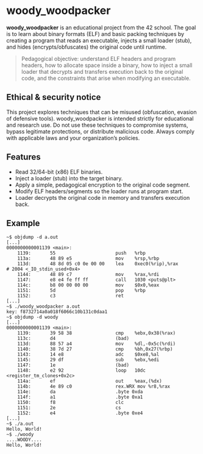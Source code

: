 # woody_woodpacker

**woody_woodpacker** is an educational project from the 42 school.
The goal is to learn about binary formats (ELF) and basic packing techniques by creating a program that reads an executable, injects a small loader (stub), and hides (encrypts/obfuscates) the original code until runtime.

> Pedagogical objective: understand ELF headers and program headers, how to allocate space inside a binary, how to inject a small loader that decrypts and transfers execution back to the original code, and the constraints that arise when modifying an executable.

## Ethical & security notice

This project explores techniques that can be misused (obfuscation, evasion of defensive tools). woody_woodpacker is intended strictly for educational and research use. Do not use these techniques to compromise systems, bypass legitimate protections, or distribute malicious code. Always comply with applicable laws and your organization’s policies.

## Features

- Read 32/64-bit (x86) ELF binaries.
- Inject a loader (stub) into the target binary.
- Apply a simple, pedagogical encryption to the original code segment.
- Modify ELF headers/segments so the loader runs at program start.
- Loader decrypts the original code in memory and transfers execution back.

## Example

```
~$ objdump -d a.out
[...]
0000000000001139 <main>:
    1139:       55                      push   %rbp
    113a:       48 89 e5                mov    %rsp,%rbp
    113d:       48 8d 05 c0 0e 00 00    lea    0xec0(%rip),%rax        # 2004 <_IO_stdin_used+0x4>
    1144:       48 89 c7                mov    %rax,%rdi
    1147:       e8 e4 fe ff ff          call   1030 <puts@plt>
    114c:       b8 00 00 00 00          mov    $0x0,%eax
    1151:       5d                      pop    %rbp
    1152:       c3                      ret
[...]
~$ ./woody_woodpacker a.out
key: f8732714a0a018f6066c10b131c0daa1
~$ objdump -d woody
[...]
0000000000001139 <main>:
    1139:       39 58 38                cmp    %ebx,0x38(%rax)
    113c:       d4                      (bad)
    113d:       88 57 a4                mov    %dl,-0x5c(%rdi)
    1140:       38 7d 27                cmp    %bh,0x27(%rbp)
    1143:       14 e8                   adc    $0xe8,%al
    1145:       29 df                   sub    %ebx,%edi
    1147:       1e                      (bad)
    1148:       e2 92                   loop   10dc <register_tm_clones+0x2c>
    114a:       ef                      out    %eax,(%dx)
    114b:       4e 89 c0                rex.WRX mov %r8,%rax
    114e:       da                      .byte 0xda
    114f:       a1                      .byte 0xa1
    1150:       f8                      clc
    1151:       2e                      cs
    1152:       e4                      .byte 0xe4
[...]
~$ ./a.out
Hello, World!
~$ ./woody
....WOODY....
Hello, World!
```